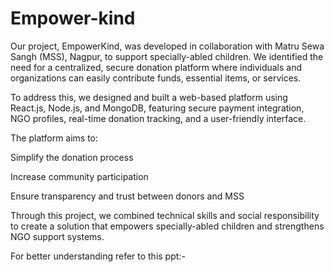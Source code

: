 # Empower-kind
Our project, EmpowerKind, was developed in collaboration with Matru Sewa Sangh (MSS), Nagpur, to support specially-abled children.
We identified the need for a centralized, secure donation platform where individuals and organizations can easily contribute funds, essential items, or services.

To address this, we designed and built a web-based platform using React.js, Node.js, and MongoDB, featuring secure payment integration, NGO profiles, real-time donation tracking, and a user-friendly interface.

The platform aims to:

Simplify the donation process

Increase community participation

Ensure transparency and trust between donors and MSS

Through this project, we combined technical skills and social responsibility to create a solution that empowers specially-abled children and strengthens NGO support systems.

For better understanding refer to this ppt:-

